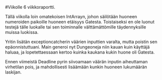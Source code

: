 #Viikolle 6 viikkoraportti.

Tällä viikolla loin omatekoisen IntArrayn, johon säilötään huoneen numeroiden paikoille huoneen etäisyys Gatesta.
Toistaiseksi en ole luonut testejä tälle luokalle tai sen toiminnalle välttämättömille täydennyksille muissa luokissa.

Yritin lisätän exceptioncatcherin väärien inputtien varalta, mutta poistin sen epäonnistuttuani.
Main generoi nyt Dungeoneja niin kauan kuin käyttäjä haluaa, ja lopetettaessaan kertoo kuinka kaukana kukin huone oli Gatesta.

Ennen viimeistä Deadline pyrin siivoamaan väärän inputin aiheuttaman virhetilan pois, ja mahdollisesti lisäämään kunkin huoneen lukumäärän laskijan.
